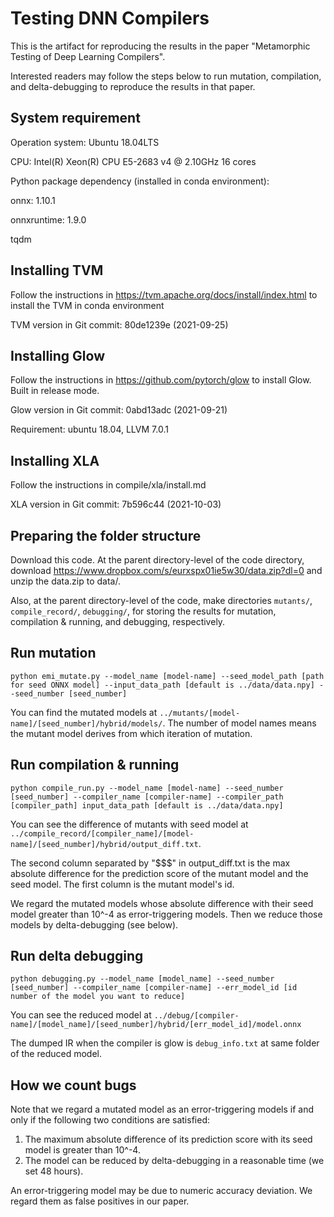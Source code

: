 # Testing DNN Compilers
This is the artifact for reproducing 
the results in the paper 
"Metamorphic Testing of Deep Learning Compilers".

Interested readers may follow the steps below to 
run mutation, compilation, and 
delta-debugging to reproduce the results in
that paper.

## System requirement

Operation system: Ubuntu 18.04LTS 

CPU: Intel(R) Xeon(R) CPU E5-2683 v4 @ 2.10GHz 16 cores

Python package dependency (installed in conda environment):

onnx: 1.10.1

onnxruntime: 1.9.0

tqdm

## Installing TVM

Follow the instructions in https://tvm.apache.org/docs/install/index.html to install the TVM in conda environment

TVM version in Git commit: 80de1239e (2021-09-25)

## Installing Glow

Follow the instructions in https://github.com/pytorch/glow to install Glow. Built in release mode.

Glow version in Git commit: 0abd13adc (2021-09-21)

Requirement: ubuntu 18.04, LLVM 7.0.1

## Installing XLA

Follow the instructions in compile/xla/install.md

XLA version in Git commit: 7b596c44 (2021-10-03)



## Preparing the folder structure

Download this code. At the parent directory-level of the code directory, download https://www.dropbox.com/s/eurxspx01ie5w30/data.zip?dl=0 and unzip the data.zip to data/. 

Also, at the parent directory-level of the code, make directories `mutants/`, `compile_record/`, `debugging/`, for storing the results for mutation, compilation & running, and debugging, respectively.



## Run mutation

```shell
python emi_mutate.py --model_name [model-name] --seed_model_path [path for seed ONNX model] --input_data_path [default is ../data/data.npy] --seed_number [seed_number]
```

You can find the mutated models at `../mutants/[model-name]/[seed_number]/hybrid/models/`. The number of model names means the mutant model derives from which iteration of mutation.

## Run compilation & running

```shell
python compile_run.py --model_name [model-name] --seed_number [seed_number] --compiler_name [compiler-name] --compiler_path [compiler_path] input_data_path [default is ../data/data.npy]
```

You can see the difference of mutants with seed model at `../compile_record/[compiler_name]/[model-name]/[seed_number]/hybrid/output_diff.txt`.

The second column separated by "$$$" in output_diff.txt is the max absolute difference for the prediction score of the mutant model and the seed model. The first column is the mutant model's id.

We regard the mutated models whose absolute
difference with their seed model greater than
10^-4 as error-triggering models.
Then we reduce those models by delta-debugging
(see below).

## Run delta debugging

```shell
python debugging.py --model_name [model_name] --seed_number [seed_number] --compiler_name [compiler-name] --err_model_id [id number of the model you want to reduce]
```

You can see the reduced model at `../debug/[compiler-name]/[model_name]/[seed_number]/hybrid/[err_model_id]/model.onnx`

The dumped IR when the compiler is glow is `debug_info.txt` at same folder of the reduced model.

## How we count bugs
Note that we regard a mutated model as
an error-triggering models if and only
if the following two conditions are
satisfied:
1. The maximum absolute difference
of its prediction score with its seed model
is greater than 10^-4.
2. The model can be reduced by delta-debugging
in a reasonable time (we set 48 hours).

An error-triggering model may be due to numeric
accuracy deviation. We regard them as false
positives in our paper.

